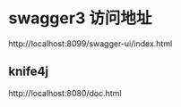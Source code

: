 # swagger3 访问地址
http://localhost:8099/swagger-ui/index.html
## knife4j
http://localhost:8080/doc.html





